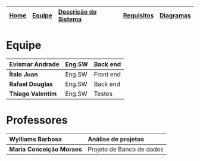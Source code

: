 |[Home](https://code.google.com/p/projeto-srtabiju/)|[Equipe](Equipe.md)|[Descrição do Sistema](Descricao_Sistema.md)|[Requisitos](Requisitos.md)|[Diagramas](Diagramas.md)|
|:--------------------------------------------------|:------------------|:-------------------------------------------|:--------------------------|:------------------------|

# Equipe #

|**Evismar Andrade**|Eng.SW|Back end|
|:------------------|:-----|:-------|
|**Ítalo Juan**     |Eng.SW|Front end|
|**Rafael Douglas** |Eng.SW|Back end|
|**Thiago Valentim**|Eng.SW|Testes  |


# Professores #

|**Wylliams Barbosa**|Análise de projetos|
|:-------------------|:------------------|
|**Maria Conceição Moraes**|Projeto de Banco de dados|
